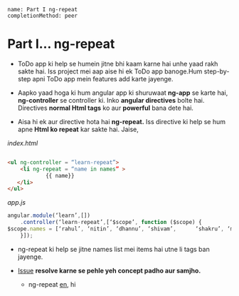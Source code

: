 ```ngMeta
name: Part I ng-repeat
completionMethod: peer
```
# Part I… ng-repeat

- ToDo app ki help se humein jitne bhi kaam karne hai unhe yaad rakh sakte hai. Iss project mei aap aise hi ek ToDo app banoge.Hum step-by-step apni ToDo app mein features add karte jayenge.

- Aapko yaad hoga ki hum angular app ki shuruwaat **ng-app** se karte hai, **ng-controller** se controller ki. Inko **angular directives** bolte hai. Directives **normal Html tags** ko aur **powerful** bana dete hai.

- Aisa hi ek aur directive hota hai **ng-repeat.** Iss directive ki help se hum apne **Html ko repeat** kar sakte hai. Jaise,

_index.html_
```html

<ul ng-controller = “learn-repeat”>
    <li ng-repeat = “name in names” >
            {{ name}}
   </li>
</ul>
```

_app.js_

```javascript
angular.module(‘learn’,[])
    .controller(‘learn-repeat’,[‘$scope’, function ($scope) {
$scope.names = [‘rahul’, ‘nitin’, ‘dhannu’, ‘shivam’,      ‘shakru’, ‘manoj’, ‘deepanshu’, ‘suraj’, ‘aslam’];
    }]);

```


- ng-repeat ki help se jitne names list mei items hai utne li tags ban jayenge.

- [Issue](https://github.com/vidur149/angular-todo/issues/1) **resolve karne se pehle yeh concept padho aur samjho.**
    - ng-repeat [en](https://www.w3schools.com/angular/ng_ng-repeat.asp), hi